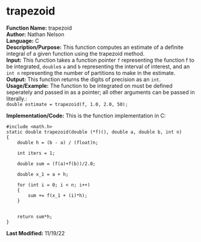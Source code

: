 # trapezoid
**Function Name:** trapezoid   
**Author:** Nathan Nelson  
**Language:** C  
**Description/Purpose:** This function computes an estimate of a definite integral of a given function using the trapezoid method.  
**Input:** This function takes a function pointer `f` representing the function f to be integrated, `double`s `a` and `b` representing the interval of interest, and an `int n` representing the number of partitions to make in the estimate.  
**Output:** This function returns the digits of precision as an `int`. 
**Usage/Example:** The function to be integrated on must be defined seperately and passed in as a pointer; all other arguments can be passed in literally.:  
`double estimate = trapezoid(f, 1.0, 2.0, 50);`  


**Implementation/Code:** This is the function implementation in C:  
```
#include <math.h>
static double trapezoid(double (*f)(), double a, double b, int n)
{
	double h = (b - a) / (float)n;
	
	int iters = 1;

	double sum = (f(a)+f(b))/2.0;
	
	double x_1 = a + h;

	for (int i = 0; i < n; i++)
	{
		sum += f(x_1 + (i)*h);
	}

	
	return sum*h;
}

```
**Last Modified:** 11/19/22